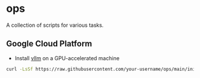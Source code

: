 # ops

A collection of scripts for various tasks.

## Google Cloud Platform

- Install [vllm](https://docs.vllm.ai/en/stable/getting_started/installation/gpu.html#install-the-latest-code_1) on a GPU-accelerated machine

```bash
curl -LsSf https://raw.githubusercontent.com/your-username/ops/main/init/gcp-vllm-prep.sh | sh
```

